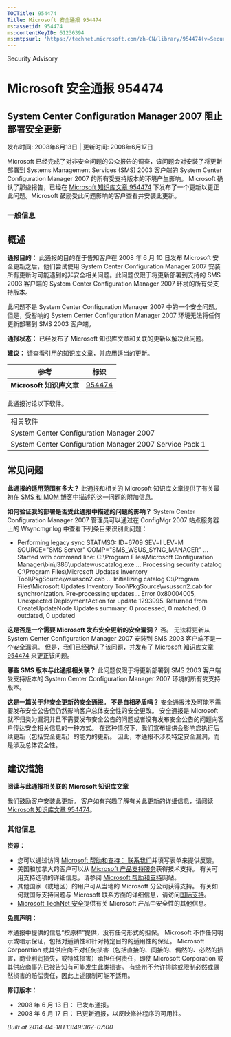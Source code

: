 ```yaml
---
TOCTitle: 954474
Title: Microsoft 安全通报 954474
ms:assetid: 954474
ms:contentKeyID: 61236394
ms:mtpsurl: 'https://technet.microsoft.com/zh-CN/library/954474(v=Security.10)'
---
```


Security Advisory

Microsoft 安全通报 954474
=========================

System Center Configuration Manager 2007 阻止部署安全更新
---------------------------------------------------------

发布时间: 2008年6月13日 | 更新时间: 2008年6月17日

Microsoft 已经完成了对非安全问题的公众报告的调查，该问题会对安装了将更新部署到 Systems Management Services (SMS) 2003 客户端的 System Center Configuration Manager 2007 的所有受支持版本的环境产生影响。 Microsoft 确认了那些报告，已经在 [Microsoft 知识库文章 954474](http://support.microsoft.com/kb/954474) 下发布了一个更新以更正此问题。Microsoft 鼓励受此问题影响的客户查看并安装此更新。

### 一般信息

概述
----

<span></span>
**通报目的：** 此通报的目的在于告知客户在 2008 年 6 月 10 日发布 Microsoft 安全更新之后，他们尝试使用 System Center Configuration Manager 2007 安装所有更新时可能遇到的非安全相关问题。此问题仅限于将更新部署到支持的 SMS 2003 客户端的 System Center Configuration Manager 2007 环境的所有受支持版本。

此问题不是 System Center Configuration Manager 2007 中的一个安全问题。但是，受影响的 System Center Configuration Manager 2007 环境无法将任何更新部署到 SMS 2003 客户端。

**通报状态：** 已经发布了 Microsoft 知识库文章和关联的更新以解决此问题。

**建议：** 请查看引用的知识库文章，并应用适当的更新。

| 参考                     | 标识                                             |
|--------------------------|--------------------------------------------------|
| **Microsoft 知识库文章** | [954474](http://support.microsoft.com/kb/954474) |

此通报讨论以下软件。

|                                                         |
|---------------------------------------------------------|
| 相关软件                                                |
| System Center Configuration Manager 2007                |
| System Center Configuration Manager 2007 Service Pack 1 |

常见问题
--------

<span></span>
**此通报的适用范围有多大？**
此通报和相关的 Microsoft 知识库文章提供了有关最初在 [SMS 和 MOM 博客](http://blogs.technet.com/smsandmom/archive/2008/06/12/wsus-offline-scan-catalog-fails-to-sync-on-configmgr-2007.aspx)中描述的这一问题的附加信息。

**如何验证我的部署是否受此通报中描述的问题的影响？**
System Center Configuration Manager 2007 管理员可以通过在 ConfigMgr 2007 站点服务器上的 Wsyncmgr.log 中查看下列条目来识别此问题：

-   Performing legacy sync
    STATMSG: ID=6709 SEV=I LEV=M SOURCE="SMS Server" COMP="SMS\_WSUS\_SYNC\_MANAGER" …
    Started with command line: C:\\Program Files\\Microsoft Configuration Manager\\bin\\i386\\updatewuscatalog.exe …
    Processing security catalog C:\\Program Files\\Microsoft Updates Inventory Tool\\PkgSource\\wsusscn2.cab ...
    Initializing catalog C:\\Program Files\\Microsoft Updates Inventory Tool\\PkgSource\\wsusscn2.cab for synchronization.
    Pre-processing updates...
    Error 0x80004005, Unexpected DeploymentAction for update 1293995. Returned from CreateUpdateNode
    Updates summary: 0 processed, 0 matched, 0 outdated, 0 updated

**这是否是一个需要 Microsoft 发布安全更新的安全漏洞？**
否。 无法将更新从 System Center Configuration Manager 2007 安装到 SMS 2003 客户端不是一个安全漏洞。 但是，我们已经确认了该问题，并发布了 [Microsoft 知识库文章 954474](http://support.microsoft.com/kb/954474) 来更正该问题。

**哪些 SMS 版本与此通报相关联？**
此问题仅限于将更新部署到 SMS 2003 客户端受支持版本的 System Center Configuration Manager 2007 环境的所有受支持版本。

**这是一篇关于非安全更新的安全通报。 不是自相矛盾吗？**
安全通报涉及可能不需要发布安全公告但仍然影响客户总体安全性的安全更改。 安全通报是 Microsoft 就不归类为漏洞并且不需要发布安全公告的问题或者没有发布安全公告的问题向客户传达安全相关信息的一种方式。 在这种情况下，我们宣布提供会影响您执行后续更新（包括安全更新）的能力的更新。 因此，本通报不涉及特定安全漏洞，而是涉及总体安全性。

建议措施
--------

<span></span>
**阅读与此通报相关联的 Microsoft 知识库文章**

我们鼓励客户安装此更新。 客户如有兴趣了解有关此更新的详细信息，请阅读 [Microsoft 知识库文章 954474](http://support.microsoft.com/kb/954474)。

### 其他信息

**资源：**

-   您可以通过访问 [Microsoft 帮助和支持： 联系我们](https://support.microsoft.com/common/survey.aspx?scid=sw;en;1257&amp;showpage=1&amp;ws=technet&amp;sd=tech)并填写表单来提供反馈。
-   美国和加拿大的客户可以从 [Microsoft 产品支持服务](http://go.microsoft.com/fwlink/?linkid=21131)获得技术支持。 有关可用支持选项的详细信息，请参阅 [Microsoft 帮助和支持](http://support.microsoft.com/default.aspx?ln=zh-cn)网站。
-   其他国家（或地区）的用户可从当地的 Microsoft 分公司获得支持。 有关如何就国际支持问题与 Microsoft 联系方面的详细信息，请访问[国际支持](http://go.microsoft.com/fwlink/?linkid=21155)。
-   [Microsoft TechNet 安全](http://go.microsoft.com/fwlink/?linkid=21132)提供有关 Microsoft 产品中安全性的其他信息。

**免责声明：**

本通报中提供的信息“按原样”提供，没有任何形式的担保。 Microsoft 不作任何明示或暗示保证，包括对适销性和针对特定目的的适用性的保证。 Microsoft Corporation 或其供应商不对任何损害（包括直接的、间接的、偶然的、必然的损害，商业利润损失，或特殊损害）承担任何责任，即使 Microsoft Corporation 或其供应商事先已被告知有可能发生此类损害。 有些州不允许排除或限制必然或偶然损害的赔偿责任，因此上述限制可能不适用。

**修订版本：**

-   2008 年 6 月 13 日： 已发布通报。
-   2008 年 6 月 17 日： 已更新通报，以反映修补程序的可用性。

*Built at 2014-04-18T13:49:36Z-07:00*
